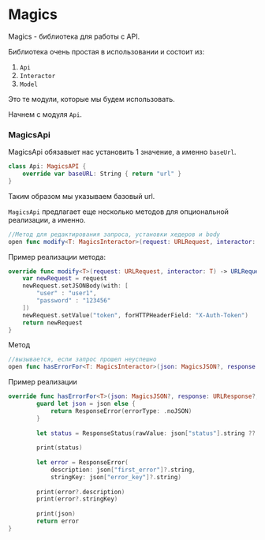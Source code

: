 # Magics

Magics - библиотека для работы с API.

Библиотека очень простая в использовании и состоит из:

1. `Api`
2. `Interactor`
3. `Model`

Это те модули, которые мы будем использовать. 

Начнем с модуля `Api`.

### MagicsApi

MagicsApi обязавыет нас установить 1 значение, а именно `baseUrl`.

~~~swift
class Api: MagicsAPI {
    override var baseURL: String { return "url" }
}
~~~

Таким образом мы указываем базовый url.

`MagicsApi` предлагает еще несколько методов для опциональной реализации, а именно.

~~~swift
//Метод для редактирования запроса, установки хедеров и body
open func modify<T: MagicsInteractor>(request: URLRequest, interactor: T) -> URLRequest { return request }
~~~

Пример реализации метода:

~~~swift
override func modify<T>(request: URLRequest, interactor: T) -> URLRequest where T : MagicsInteractor {
	var newRequest = request
	newRequest.setJSONBody(with: [
		"user" : "user1",
		"password" : "123456"
	])
	newRequest.setValue("token", forHTTPHeaderField: "X-Auth-Token")
	return newRequest
}
~~~

Метод 

~~~swift
//вызывается, если запрос прошел неуспешно
open func hasErrorFor<T: MagicsInteractor>(json: MagicsJSON?, response: URLResponse?, error: Error?, interactor: T) -> Error?{ return nil }
~~~

Пример реализации

~~~swift
override func hasErrorFor<T>(json: MagicsJSON?, response: URLResponse?, error: Error?, interactor: T) -> Error? where T : MagicsInteractor {
        guard let json = json else {
            return ResponseError(errorType: .noJSON)
        }
        
        let status = ResponseStatus(rawValue: json["status"].string ?? "") ?? .error
        
        print(status)
        
        let error = ResponseError(
            description: json["first_error"]?.string,
            stringKey: json["error_key"]?.string)
        
        print(error?.description)
        print(error?.stringKey)
        
		print(json)
        return error
}    
~~~